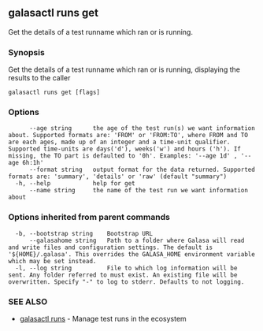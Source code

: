 ## galasactl runs get

Get the details of a test runname which ran or is running.

### Synopsis

Get the details of a test runname which ran or is running, displaying the results to the caller

```
galasactl runs get [flags]
```

### Options

```
      --age string      the age of the test run(s) we want information about. Supported formats are: 'FROM' or 'FROM:TO', where FROM and TO are each ages, made up of an integer and a time-unit qualifier. Supported time-units are days('d'), weeks('w') and hours ('h'). If missing, the TO part is defaulted to '0h'. Examples: '--age 1d' , '--age 6h:1h' 
      --format string   output format for the data returned. Supported formats are: 'summary', 'details' or 'raw' (default "summary")
  -h, --help            help for get
      --name string     the name of the test run we want information about
```

### Options inherited from parent commands

```
  -b, --bootstrap string    Bootstrap URL
      --galasahome string   Path to a folder where Galasa will read and write files and configuration settings. The default is '${HOME}/.galasa'. This overrides the GALASA_HOME environment variable which may be set instead.
  -l, --log string          File to which log information will be sent. Any folder referred to must exist. An existing file will be overwritten. Specify "-" to log to stderr. Defaults to not logging.
```

### SEE ALSO

* [galasactl runs](galasactl_runs.md)	 - Manage test runs in the ecosystem

